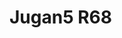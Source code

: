 <a name="material" />

# Jugan5 R68
<script type="application/ld+json">
  {
    "@context": "https://schema.org/",
    "@type": "ChemicalSubstance",
    "http://purl.org/dc/terms/conformsTo":
      {
        "@type": "CreativeWork",
        "@id": "https://bioschemas.org/profiles/ChemicalSubstance/0.4-RELEASE/"
      },
    "@id": "https://egonw.github.io/nanowiki/nanowiki104.html#material",
    "name": "Jugan5 R68",
    "sameAs": "http://127.0.0.1/mediawiki/index.php/Special:URIResolver/Jugan5_R68"
  }
</script>

